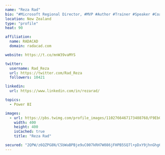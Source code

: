 ```yaml
---
name: "Reza Rad"
bio: "#Microsoft Regional Director, #MVP #Author #Trainer #Speaker #Coach #Consultant #PowerBI "
location: New Zealand
type: "profile"
heat: 90

affiliation:
  name: RADACAD
  domain: radacad.com

website: https://t.co/mnW39vaMYS

twitter:
  username: Rad_Reza
  url: https://twitter.com/Rad_Reza
  followers: 10421

linkedin:
  url: https://www.linkedin.com/in/rezarad/

topics:
  - Power BI

images:
  - url: https://pbs.twimg.com/profile_images/1102766467173408768/F9EbQENa_400x400.png
    width: 400
    height: 400
    isCached: true
    title: "Reza Rad"

secured: "2QPW/z6QZPG8N/C5bWaBPBje9uC007kRH7W086jFHPB5SQ7l+pDxY9jhnGhg69Cx8qy0bW15QMaf9KB9voZBrXM9u61n8xARSTGB1c4wJCSToPhjtPB0yc+OyPIF7uYBGCDW68ZJtwgwEbvf7YnU74dWiGzbL6pNn+FZRSb0KgklqhcnAsl4mRK4cQB3QFjSPwK5edAz2C3cK0m/7aus4kjvC5DXxlZ0Uq6tqoGNLD5WXIKMHjora7DomBBMpv1bkKHPhgnJIvhiCGqhUgZ4OQ6D+B+aYd/OYqeA9OwbCgU1ZQNkC3VGEcxk7xJi7MWNBvx4x9AUkAft4+11SSVH7a6Y4BcC9JbTd42AnF+IJWfyTwAth33aanixDrhrIuP36V6FtsSRwJuZahCQzOC0DfEWHERL0QARWVd/ekH8Wng=;wezHpfptbhj+14mEKY8otw=="
---
```


